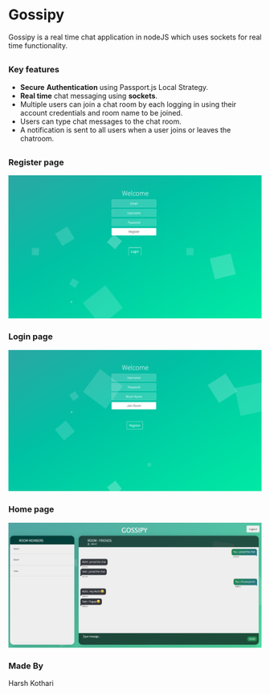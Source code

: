 # Gossipy
Gossipy is a real time chat application in nodeJS which uses sockets for real time functionality. 
##
### Key features
 - **Secure** **Authentication** using Passport.js Local Strategy.
 - **Real time** chat messaging using **sockets**.
 - Multiple users can join a chat room by each logging in using their account credentials and room name to be joined.
- Users can type chat messages to the chat room.
- A notification is sent to all users when a user joins or leaves the chatroom. 
##
### Register page
<img width="1000" position="relative" src="snapshots/register.png" /> 

### Login page
<img width="1000" position="relative" src="snapshots/login.png" /> 

### Home page
<img width="1000" src="snapshots/home.png" /> 

### Made By
 Harsh Kothari
